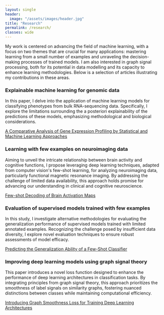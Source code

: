 ```yaml
---
layout: single
header:
  image: "/assets/images/header.jpg"
title: "Research"
permalink: /research/
classes: wide
---
```

My work is centered on advancing the field of machine learning, with a focus on two themes that are crucial for many applications: mastering learning from a small number of examples and unraveling the decision-making processes of trained models. I am also interested in graph signal processing, both for its potential in data modelling and its capacity to enhance learning methodologies. Below is a selection of articles illustrating my contributions in these areas.

### Explainable machine learning for genomic data
In this paper, I delve into the application of machine learning models for classifying phenotypes from bulk RNA-sequencing data. Specifically, I explore the limitations surrounding the a posteriori explainability of the predictions of these models, emphasizing methodological and biological considerations. 

[A Comparative Analysis of Gene Expression Profiling by Statistical and Machine Learning Approaches](https://watermark.silverchair.com/vbae199.pdf?token=AQECAHi208BE49Ooan9kkhW_Ercy7Dm3ZL_9Cf3qfKAc485ysgAAA3gwggN0BgkqhkiG9w0BBwagggNlMIIDYQIBADCCA1oGCSqGSIb3DQEHATAeBglghkgBZQMEAS4wEQQMIHs6DHZqIkDfCEhkAgEQgIIDK1BluzOsZ9XoGLdVuJlHrggpDuA_ksHe8REfx5QkrN85DzeJ-YURuqnOyQhtdEmtfxfI4Vh_Tt-GVNTr1inyz6sCiJfKR2UR12qa5vyKc2d8VncvF75-oFnn9fgpx_31Z8aKiQe3QLU9uZ7IdUIOSGkd-hsa5qBjCgNNOK4IyrMTnC9346wdlGsoZV6hvykYXdPsSb7iD64_OHwbgSFgFRTJTQrhz2e97MHKk7PGvIzBx2BRqQ4MXm9Ej1HSu0qUMeFymmL2oFX9aOl5lxmY4ZnPe3aryh8Dotggv7K3YgH6TOYe24fzahA6JM6KpX7dj7No-8QQZsSkzeDDxdwDjnsSJdukpcJ3Xtr5KVmiHAzq78K09GE7ta-eX4MR4Ie1rvx8-AGADJxUq3jpEMKFv5OSPH3ZqaLySP6w2sePM4tT7IRfL1BL_ACK_jo29itj-WLeup09X2thD_-yhY9B3V2kjqUUfeoaMIsnk9AAiUwxzCpDRq9Mdvok4tVkZ-q4scbo5g3ope4Pkw7ngss9I3BwbzZ68es2uI6S72UADo4ePCpp0HBuUSArduiHPsabNXGlPL06eUVJWUoFe6VQo-BuPZiSS9Av2Els6ZzYm-MDlyrpaXMe2EruIr1dLW1MRXQskPr7uAjpBqoAkOV-zKVBFI-I347Xq93Oj_-ye8hAD2mS6a4DZ4hb-BpnnJuLr0huA86qTucSo4MO91PBkB7zQ9ItRDdAlOM6bn4PeeICIFbFZE_S1Nh0WFiq6jR4ItUUBD37Ysu4wxCcyDWF2XmotS03Ag35TmW7Pf3-sg6NHR8io6HzumxidQXTMH60_jDV7IcQPGLiL4IHQw7vPs0nBEeft5uG-6mxFz4hBQRVvmhpHiUFmOmpikfR0uXTxjS8w5uCnmvdnIWh4yTPIeFInJLShiXz8JpKSDCotf0lFGAVi2tw5XcyRWAVW0jFbWj8kEvhGzYrev_nvLYS3zeeY7QYye9D1beX5bmskvYUtuXjoL8hAsxvnP2usAQrgkgsuGEMhEYg8DurldxhmYU6T1YINSzUZIdLDCTSaKG5u6YxgSKbtx5_aQQ)

### Learning with few examples on neuroimaging data
Aiming to unveil the intricate relationship between brain activity and cognitive functions, I propose leveraging deep learning techniques, adapted from computer vision's few-shot learning, for analyzing neuroimaging data, particularly functional magnetic resonance imaging. By addressing the challenge of limited data availability, this approach holds promise for advancing our understanding in clinical and cognitive neuroscience. 

[Few-shot Decoding of Brain Activation Maps](https://ieeexplore.ieee.org/abstract/document/9616158)

### Evaluation of supervised models trained with few examples
In this study, I investigate alternative methodologies for evaluating the generalization performance of supervised models trained with limited annotated examples. Recognizing the challenge posed by insufficient data diversity, I explore novel evaluation techniques to ensure robust assessments of model efficacy. 

[Predicting the Generalization Ability of a Few-Shot Classifier](https://www.mdpi.com/2078-2489/12/1/29)

### Improving deep learning models using graph signal theory
This paper introduces a novel loss function designed to enhance the performance of deep learning architectures in classification tasks. By integrating principles from graph signal theory, this approach prioritizes the smoothness of label signals on similarity graphs, fostering nuanced distinctions between classes while maintaining computational efficiency.

[Introducing Graph Smoothness Loss for Training Deep Learning Architectures](https://ieeexplore.ieee.org/abstract/document/8755559)
